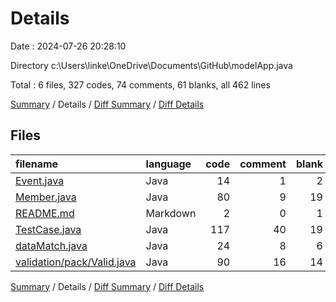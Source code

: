 # Details

Date : 2024-07-26 20:28:10

Directory c:\\Users\\linke\\OneDrive\\Documents\\GitHub\\modelApp.java

Total : 6 files,  327 codes, 74 comments, 61 blanks, all 462 lines

[Summary](results.md) / Details / [Diff Summary](diff.md) / [Diff Details](diff-details.md)

## Files
| filename | language | code | comment | blank | total |
| :--- | :--- | ---: | ---: | ---: | ---: |
| [Event.java](/Event.java) | Java | 14 | 1 | 2 | 17 |
| [Member.java](/Member.java) | Java | 80 | 9 | 19 | 108 |
| [README.md](/README.md) | Markdown | 2 | 0 | 1 | 3 |
| [TestCase.java](/TestCase.java) | Java | 117 | 40 | 19 | 176 |
| [dataMatch.java](/dataMatch.java) | Java | 24 | 8 | 6 | 38 |
| [validation/pack/Valid.java](/validation/pack/Valid.java) | Java | 90 | 16 | 14 | 120 |

[Summary](results.md) / Details / [Diff Summary](diff.md) / [Diff Details](diff-details.md)